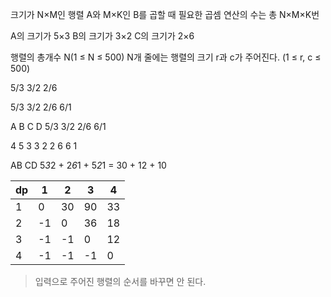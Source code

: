 
크기가 N×M인 행렬 A와 M×K인 B를 곱할 때 필요한 곱셈 연산의 수는 총 N×M×K번

A의 크기가 5×3
B의 크기가 3×2
C의 크기가 2×6

행렬의 총개수 N(1 ≤ N ≤ 500)
N개 줄에는 행렬의 크기 r과 c가 주어진다. (1 ≤ r, c ≤ 500)

5/3 3/2 2/6

5/3 3/2 2/6 6/1

A B C D
5/3 3/2 2/6 6/1

4
5 3
3 2
2 6
6 1

AB CD
5*3*2 + 2*6*1 + 5*2*1 = 30 + 12 + 10


| dp | 1  | 2  | 3  | 4  |
|----|----|----|----|----|
| 1  | 0  | 30 | 90 | 33 |
| 2  | -1 | 0  | 36 | 18 |
| 3  | -1 | -1 | 0  | 12 |
| 4  | -1 | -1 | -1 | 0  |


> 입력으로 주어진 행렬의 순서를 바꾸면 안 된다.